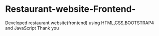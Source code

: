 # Restaurant-website-Frontend-
Developed restaurant website(frontend) using HTML,CSS,BOOTSTRAP4 and JavaScript
Thank you
